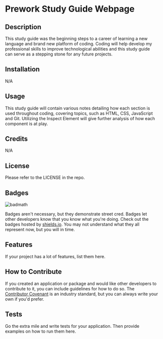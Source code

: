 # Prework Study Guide Webpage

## Description

This study guide was the beginning steps to a career of learning a new language and brand new platform of coding. Coding will help develop my professional skills to improve technological abilities and this study guide can serve as a stepping stone for any future projects.

## Installation

N/A

## Usage

This study guide will contain various notes detailing how each section is used throughout coding, covering topics, such as HTML, CSS, JavaScript and Git. Utilizing the Inspect Element will give further analysis of how each component is at play.

## Credits

N/A

## License

Please refer to the LICENSE in the repo.

## Badges

![badmath](https://img.shields.io/github/languages/top/nielsenjared/badmath)

Badges aren't necessary, but they demonstrate street cred. Badges let other developers know that you know what you're doing. Check out the badges hosted by [shields.io](https://shields.io/). You may not understand what they all represent now, but you will in time.

## Features

If your project has a lot of features, list them here.

## How to Contribute

If you created an application or package and would like other developers to contribute to it, you can include guidelines for how to do so. The [Contributor Covenant](https://www.contributor-covenant.org/) is an industry standard, but you can always write your own if you'd prefer.

## Tests

Go the extra mile and write tests for your application. Then provide examples on how to run them here.
